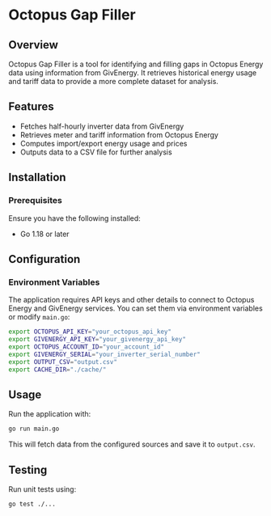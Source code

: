 # Octopus Gap Filler

## Overview
Octopus Gap Filler is a tool for identifying and filling gaps in Octopus Energy data using information from GivEnergy. It retrieves historical energy usage and tariff data to provide a more complete dataset for analysis.

## Features
- Fetches half-hourly inverter data from GivEnergy
- Retrieves meter and tariff information from Octopus Energy
- Computes import/export energy usage and prices
- Outputs data to a CSV file for further analysis

## Installation
### Prerequisites
Ensure you have the following installed:
- Go 1.18 or later

## Configuration
### Environment Variables
The application requires API keys and other details to connect to Octopus Energy and GivEnergy services. You can set them via environment variables or modify `main.go`:

```sh
export OCTOPUS_API_KEY="your_octopus_api_key"
export GIVENERGY_API_KEY="your_givenergy_api_key"
export OCTOPUS_ACCOUNT_ID="your_account_id"
export GIVENERGY_SERIAL="your_inverter_serial_number"
export OUTPUT_CSV="output.csv"
export CACHE_DIR="./cache/"
```

## Usage
Run the application with:
```sh
go run main.go
```
This will fetch data from the configured sources and save it to `output.csv`.

## Testing
Run unit tests using:
```sh
go test ./...
```
